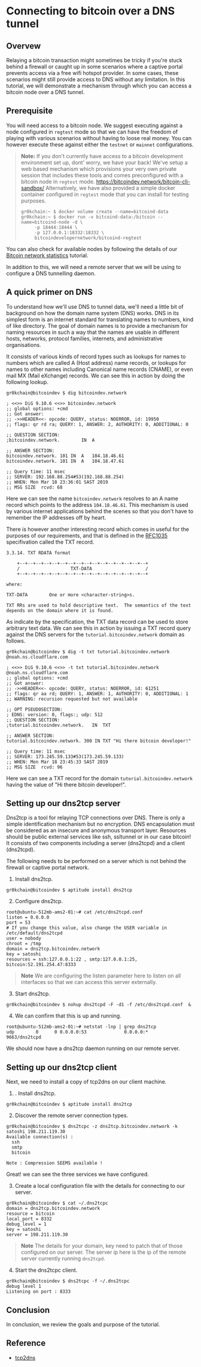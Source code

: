 # Connecting to bitcoin over a DNS tunnel

## Overvew

Relaying a bitcoin transaction might sometimes be tricky if you're stuck behind a firewall or caught up in some scenarios where a captive portal prevents access via a free wifi hotspot provider. In some cases, these scenarios might still provide access to DNS without any limitation. In this tutorial, we will demonstrate a mechanism through which you can access a bitcoin node over a DNS tunnel.

## Prerequisite

You will need access to a bitcoin node. We suggest executing against a node configured in `regtest` mode so that we can have the freedom of playing with various scenarios without having to loose real money. You can however execute these against either the `testnet` or `mainnet` configurations.

> **Note:**
> If you don't currently have access to a bitcoin development environment set up, dont' worry, we have your back! We've setup a web based mechanism which provisions your very own private session that includes these tools and comes preconfigured with a bitcoin node in `regtest` mode. https://bitcoindev.network/bitcoin-cli-sandbox/
> Alternatively, we have also provided a simple docker container configured in `regtest` mode that you can install for testing purposes.
> ```console
> gr0kchain:~ $ docker volume create --name=bitcoind-data
> gr0kchain:~ $ docker run -v bitcoind-data:/bitcoin --name=bitcoind-node -d \
>      -p 18444:18444 \
>      -p 127.0.0.1:18332:18332 \
>      bitcoindevelopernetwork/bitcoind-regtest
> ```

You can also check for available nodes by following the details of our [Bitcoin network statistics](https://bitcoindev.network/bitcoin-network-statistics/) tutorial.

In addition to this, we will need a remote server that we will be using to configure a DNS tunnelling daemon.

## A quick primer on DNS

To understand how we'll use DNS to tunnel data, we'll need a little bit of background on how the domain name system (DNS) works. DNS in its simplest form is an internet standard for translating names to numbers, kind of like directory. The goal of domain names is to provide a mechanism for naming resources in such a way that the names are usable in different hosts, networks, protocol families, internets, and administrative organisations.

It consists of various kinds of record types such as lookups for names to numbers which are called A (Host address) name records, or lookups for names to other names including Canonical name records (CNAME), or even mail MX (Mail eXchange) records. We can see this in action by doing the following lookup.

```shell
gr0kchain@bitcoindev $ dig bitcoindev.network

; <<>> DiG 9.10.6 <<>> bitcoindev.network
;; global options: +cmd
;; Got answer:
;; ->>HEADER<<- opcode: QUERY, status: NOERROR, id: 19950
;; flags: qr rd ra; QUERY: 1, ANSWER: 2, AUTHORITY: 0, ADDITIONAL: 0

;; QUESTION SECTION:
;bitcoindev.network.		IN	A

;; ANSWER SECTION:
bitcoindev.network.	101	IN	A	104.18.46.61
bitcoindev.network.	101	IN	A	104.18.47.61

;; Query time: 11 msec
;; SERVER: 192.168.88.254#53(192.168.88.254)
;; WHEN: Mon Mar 18 23:36:01 SAST 2019
;; MSG SIZE  rcvd: 68
```

Here we can see the name `bitcoindev.network` resolves to an A name record which points to the address `104.18.46.61`. This mechanism is used by various internet applications behind the scenes so that you don't have to remember the IP addresses off by heart.

There is however another interesting record which comes in useful for the purposes of our requirements, and that is defined in the [RFC1035](https://tools.ietf.org/html/rfc1035) specifivation called the TXT record.

```shell
3.3.14. TXT RDATA format

    +--+--+--+--+--+--+--+--+--+--+--+--+--+--+--+--+
    /                   TXT-DATA                    /
    +--+--+--+--+--+--+--+--+--+--+--+--+--+--+--+--+

where:

TXT-DATA        One or more <character-string>s.

TXT RRs are used to hold descriptive text.  The semantics of the text
depends on the domain where it is found.
```

As indicate by the specification, the TXT data record can be used to store arbitrary text data. We can see this in action by issuing a TXT record query against the DNS servers for the `tutorial.bitcoindev.network` domain as follows.

```shell
gr0kchain@bitcoindev $ dig -t txt tutorial.bitcoindev.network @noah.ns.cloudflare.com

; <<>> DiG 9.10.6 <<>> -t txt tutorial.bitcoindev.network @noah.ns.cloudflare.com
;; global options: +cmd
;; Got answer:
;; ->>HEADER<<- opcode: QUERY, status: NOERROR, id: 61251
;; flags: qr aa rd; QUERY: 1, ANSWER: 1, AUTHORITY: 0, ADDITIONAL: 1
;; WARNING: recursion requested but not available

;; OPT PSEUDOSECTION:
; EDNS: version: 0, flags:; udp: 512
;; QUESTION SECTION:
;tutorial.bitcoindev.network.	IN	TXT

;; ANSWER SECTION:
tutorial.bitcoindev.network. 300 IN	TXT	"Hi there bitcoin developer!"

;; Query time: 11 msec
;; SERVER: 173.245.59.133#53(173.245.59.133)
;; WHEN: Mon Mar 18 23:45:33 SAST 2019
;; MSG SIZE  rcvd: 96
```

Here we can see a TXT record for the domain `tutorial.bitcoindev.network` having the value of "Hi there bitcoin developer!".


## Setting up our dns2tcp server

Dns2tcp is a tool for relaying TCP connections over DNS. There is only a simple identification mechanism but no encryption. DNS encapsulation must be considered as an insecure and anonymous transport layer. Resources should be public external services like ssh, ssltunnel or in our case bitcoin! It consists of two components including a server (dns2tcpd) and a client (dns2tcpd).

The following needs to be performed on a server which is not behind the firewall or captive portal network.

1. Install dns2tcp.
  ```shell
  gr0kchain@bitcoindev $ aptitude install dns2tcp
  ```

2. Configure dns2tcp.
  ```shell
  root@ubuntu-512mb-ams2-01:~# cat /etc/dns2tcpd.conf
  listen = 0.0.0.0
  port = 53
  # If you change this value, also change the USER variable in /etc/default/dns2tcpd
  user = nobody
  chroot = /tmp
  domain = dns2tcp.bitcoindev.network
  key = satoshi
  resources = ssh:127.0.0.1:22 , smtp:127.0.0.1:25, bitcoin:52.191.254.47:8333
  ```
  > **Note**
  > We are configuring the listen parameter here to listen on all interfaces so that we can access this server externally.

3. Start dns2tcp.
  ```shell
  gr0kchain@bitcoindev $ nohup dns2tcpd -F -d1 -f /etc/dns2tcpd.conf  &
  ```
4. We can confirm that this is up and running.
  ```shell
  root@ubuntu-512mb-ams2-01:~# netstat -lnp | grep dns2tcp
  udp        0      0 0.0.0.0:53              0.0.0.0:*                           9663/dns2tcpd
  ```

We should now have a dns2tcp daemon running on our remote server.

## Setting up our dns2tcp client

Next, we need to install a copy of tcp2dns on our client machine.

1. . Install dns2tcp.
  ```shell
  gr0kchain@bitcoindev $ aptitude install dns2tcp
  ```
2. Discover the remote server connection types.

  ```shell
  gr0kchain@bitcoindev $ dns2tcpc -z dns2tcp.bitcoindev.network -k satoshi 198.211.119.30
  Available connection(s) :
  	ssh
  	smtp
  	bitcoin

  Note : Compression SEEMS available !
  ```

  Great! we can see the three services we have configured.

3. Create a local configuration file with the details for connecting to our server.

  ```shell
  gr0kchain@bitcoindev $ cat ~/.dns2tcpc
  domain = dns2tcp.bitcoindev.network
  resource = bitcoin
  local_port = 8332
  debug_level = 1
  key = satoshi
  server = 198.211.119.30
  ```

  > **Note**
  > The details for your domain, key need to patch that of those configured on our server. The server ip here is the ip of the remote server currently running `dns2tcpd`.

4. Start the dns2tcpc client.
```shell
gr0kchain@bitcoindev $ dns2tcpc -f ~/.dns2tcpc
debug level 1
Listening on port : 8333
```









## Conclusion

In conclusion, we review the goals and purpose of the tutorial.

## Reference

* [tcp2dns](https://github.com/alex-sector/dns2tcp)
